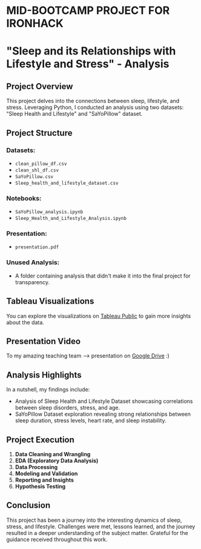 # MID-BOOTCAMP PROJECT FOR IRONHACK
# "Sleep and its Relationships with Lifestyle and Stress" - Analysis

## Project Overview
This project delves into the connections between sleep, lifestyle, and stress. Leveraging Python, I conducted an analysis using two datasets: "Sleep Health and Lifestyle" and "SaYoPillow" dataset.

## Project Structure
### Datasets:
- `clean_pillow_df.csv`
- `clean_shl_df.csv`
- `SaYoPillow.csv`
- `Sleep_health_and_lifestyle_dataset.csv`

### Notebooks:
- `SaYoPillow_analysis.ipynb`
- `Sleep_Health_and_Lifestyle_Analysis.ipynb`

### Presentation:
- `presentation.pdf`

### Unused Analysis:
- A folder containing analysis that didn't make it into the final project for transparency.

## Tableau Visualizations
You can explore the visualizations on [Tableau Public](https://public.tableau.com/app/profile/izabella.wojciechowska/viz/Mid-Bootcamp-Project-Ironhack/Sheet1) to gain more insights about the data.

## Presentation Video
To my amazing teaching team --> presentation on [Google Drive](Presentation_Google_Drive_Link)  :)

## Analysis Highlights
In a nutshell, my findings include:
- Analysis of Sleep Health and Lifestyle Dataset showcasing correlations between sleep disorders, stress, and age.
- SaYoPillow Dataset exploration revealing strong relationships between sleep duration, stress levels, heart rate, and sleep instability.

## Project Execution
1. **Data Cleaning and Wrangling**
2. **EDA (Exploratory Data Analysis)**
3. **Data Processing**
4. **Modeling and Validation**
5. **Reporting and Insights**
6. **Hypothesis Testing**

## Conclusion
This project has been a journey into the interesting dynamics of sleep, stress, and lifestyle. Challenges were met, lessons learned, and the journey resulted in a deeper understanding of the subject matter. Grateful for the guidance received throughout this work.

